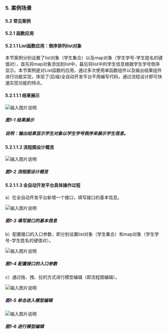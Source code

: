 ### 5. 案例场景

#### 5.2 常见案例

#### 5.2.1 函数应用

#### 5.2.1.1 List函数应用：倒序排列list对象

本节案例分别设置了list对象（学生集合）以及map对象（学生学号-学生姓名的键值对），首先将map对象添加到list中，最后将list中的学生信息根据学生学号倒序显示。本节案例是对List函数的应用，通过多次使用单函数组件以及输出结果组件进行功能实现，体现了(后端)全自动开发平台不用编写代码，通过流程设计即可快速实现功能的特点。

#### 5.2.1.1.1 结果展示

![输入图片说明](../../../../../images/SoFlu%EF%BC%88%E5%90%8E%E7%AB%AF%EF%BC%89%E5%BC%80%E5%8F%91%E5%B9%B3%E5%8F%B0/1.%20%E6%9C%80%E6%96%B0%E7%89%88%E6%9C%AC%20-%20%E6%9B%B4%E6%96%B0%E6%97%A5%E6%9C%9F%20-%202022.10.08/5.%20%E6%A1%88%E4%BE%8B%E5%9C%BA%E6%99%AF/2.%20%E5%B8%B8%E8%A7%81%E6%A1%88%E4%BE%8B/1.%20%E5%87%BD%E6%95%B0%E5%BA%94%E7%94%A8/image.png)

##### 图1-1 结果展示

##### 说明：输出结果显示学生对象以学生学号倒序来展示学生信息。

#### 5.2.1.1.2 流程图设计概览

![输入图片说明](../../../../../images/SoFlu%EF%BC%88%E5%90%8E%E7%AB%AF%EF%BC%89%E5%BC%80%E5%8F%91%E5%B9%B3%E5%8F%B0/1.%20%E6%9C%80%E6%96%B0%E7%89%88%E6%9C%AC%20-%20%E6%9B%B4%E6%96%B0%E6%97%A5%E6%9C%9F%20-%202022.10.08/5.%20%E6%A1%88%E4%BE%8B%E5%9C%BA%E6%99%AF/2.%20%E5%B8%B8%E8%A7%81%E6%A1%88%E4%BE%8B/1.%20%E5%87%BD%E6%95%B0%E5%BA%94%E7%94%A8/1-2.png) 

##### 图1-2 流程图设计概览

#### 5.2.1.1.3 全自动开发平台具体操作过程

a）在全自动开发平台新增一个接口，填写接口的基本信息。

![输入图片说明](../../../../../images/SoFlu%EF%BC%88%E5%90%8E%E7%AB%AF%EF%BC%89%E5%BC%80%E5%8F%91%E5%B9%B3%E5%8F%B0/1.%20%E6%9C%80%E6%96%B0%E7%89%88%E6%9C%AC%20-%20%E6%9B%B4%E6%96%B0%E6%97%A5%E6%9C%9F%20-%202022.10.08/5.%20%E6%A1%88%E4%BE%8B%E5%9C%BA%E6%99%AF/2.%20%E5%B8%B8%E8%A7%81%E6%A1%88%E4%BE%8B/1.%20%E5%87%BD%E6%95%B0%E5%BA%94%E7%94%A8/1-3.png)

##### 图1-3 填写接口的基本信息

b）配置接口的入口参数，即分别设置list对象（学生集合）和map对象（学生学号-学生姓名的键值对）。

![输入图片说明](../../../../../images/SoFlu%EF%BC%88%E5%90%8E%E7%AB%AF%EF%BC%89%E5%BC%80%E5%8F%91%E5%B9%B3%E5%8F%B0/1.%20%E6%9C%80%E6%96%B0%E7%89%88%E6%9C%AC%20-%20%E6%9B%B4%E6%96%B0%E6%97%A5%E6%9C%9F%20-%202022.10.08/5.%20%E6%A1%88%E4%BE%8B%E5%9C%BA%E6%99%AF/2.%20%E5%B8%B8%E8%A7%81%E6%A1%88%E4%BE%8B/1.%20%E5%87%BD%E6%95%B0%E5%BA%94%E7%94%A8/1-4.png)

##### 图1-4 配置接口的入口参数

c）通过拖、拽、拉的方式进行模型编辑（即流程图编辑）。

![输入图片说明](../../../../../images/SoFlu%EF%BC%88%E5%90%8E%E7%AB%AF%EF%BC%89%E5%BC%80%E5%8F%91%E5%B9%B3%E5%8F%B0/1.%20%E6%9C%80%E6%96%B0%E7%89%88%E6%9C%AC%20-%20%E6%9B%B4%E6%96%B0%E6%97%A5%E6%9C%9F%20-%202022.10.08/5.%20%E6%A1%88%E4%BE%8B%E5%9C%BA%E6%99%AF/2.%20%E5%B8%B8%E8%A7%81%E6%A1%88%E4%BE%8B/1.%20%E5%87%BD%E6%95%B0%E5%BA%94%E7%94%A8/1-5.png)

##### 图1-5 单击进入模型编辑

![输入图片说明](../../../../../images/SoFlu%EF%BC%88%E5%90%8E%E7%AB%AF%EF%BC%89%E5%BC%80%E5%8F%91%E5%B9%B3%E5%8F%B0/1.%20%E6%9C%80%E6%96%B0%E7%89%88%E6%9C%AC%20-%20%E6%9B%B4%E6%96%B0%E6%97%A5%E6%9C%9F%20-%202022.10.08/5.%20%E6%A1%88%E4%BE%8B%E5%9C%BA%E6%99%AF/2.%20%E5%B8%B8%E8%A7%81%E6%A1%88%E4%BE%8B/1.%20%E5%87%BD%E6%95%B0%E5%BA%94%E7%94%A8/1-6.png)

##### 图1-6 进行模型编辑
